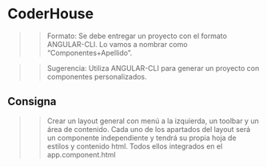 # CoderHouse

>>Formato: Se debe entregar un proyecto con el formato ANGULAR-CLI. Lo vamos a nombrar como  “Componentes+Apellido”. 

>>Sugerencia: Utiliza ANGULAR-CLI para generar un proyecto con componentes personalizados.


## Consigna

>> Crear un layout general con menú a la izquierda, un toolbar y un área de contenido. Cada uno de los apartados del layout será un componente independiente y tendrá su propia hoja de estilos y contenido html. Todos ellos integrados en el app.component.html

